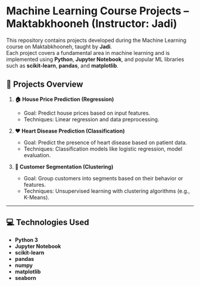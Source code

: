 # Machine Learning Course Projects – Maktabkhooneh (Instructor: Jadi)

This repository contains projects developed during the Machine Learning course on Maktabkhooneh, taught by **Jadi**.  
Each project covers a fundamental area in machine learning and is implemented using **Python**, **Jupyter Notebook**, and popular ML libraries such as **scikit-learn**, **pandas**, and **matplotlib**.

## 📁 Projects Overview

1. **🏠 House Price Prediction (Regression)**
   - Goal: Predict house prices based on input features.
   - Techniques: Linear regression and data preprocessing.

2. **❤️ Heart Disease Prediction (Classification)**
   - Goal: Predict the presence of heart disease based on patient data.
   - Techniques: Classification models like logistic regression, model evaluation.

3. **👥 Customer Segmentation (Clustering)**
   - Goal: Group customers into segments based on their behavior or features.
   - Techniques: Unsupervised learning with clustering algorithms (e.g., K-Means).

---

## 💻 Technologies Used

- **Python 3**
- **Jupyter Notebook**
- **scikit-learn**
- **pandas**
- **numpy**
- **matplotlib**
- **seaborn**
